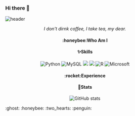 ### Hi there 👋
![header](https://capsule-render.vercel.app/api?type=venom&color=0:ffd900,90:f56ee7&height=120&section=header&text=It's%20Gracey!&fontSize=70)
<div align=center>
<i>I don't dirnk coffee, I take tea, my dear.</i>

<h4>:honeybee:Who Am I</h4>


<h4>✨Skills</h4>

![Python](https://img.shields.io/badge/python-3670A0?style=for-the-badge&logo=python&logoColor=ffdd54) ![MySQL](https://img.shields.io/badge/mysql-4479A1.svg?style=for-the-badge&logo=mysql&logoColor=white) <img src="https://img.shields.io/badge/github-181717?style=for-the-badge&logo=github&logoColor=white"> <img src="https://img.shields.io/badge/git-F05032?style=for-the-badge&logo=git&logoColor=white"> ![R](https://img.shields.io/badge/r-%23276DC3.svg?style=for-the-badge&logo=r&logoColor=white) ![Microsoft](https://img.shields.io/badge/Microsoft-0078D4?style=for-the-badge&logo=microsoft&logoColor=white)

<h4>:rocket:Experience</h4>


<h4>🔭Stats</h4>

![GitHub stats](https://github-readme-stats.vercel.app/api?username=usgnib127&theme=dracula&show_icons=true)

</div>
:ghost:
:honeybee:
:two_hearts:
:penguin:
